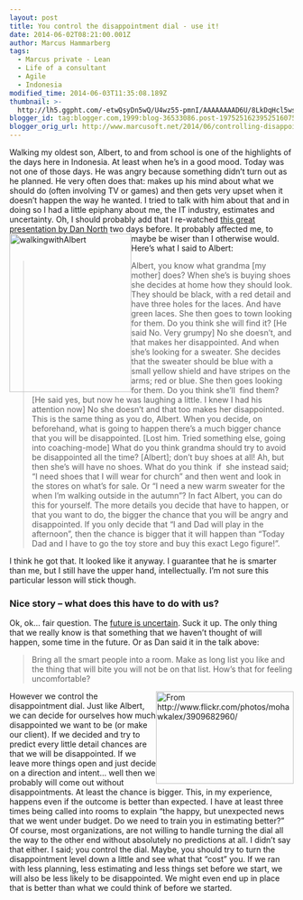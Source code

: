 ```yaml
---
layout: post
title: You control the disappointment dial - use it!
date: 2014-06-02T08:21:00.001Z
author: Marcus Hammarberg
tags:
  - Marcus private - Lean
  - Life of a consultant
  - Agile
  - Indonesia
modified_time: 2014-06-03T11:35:08.189Z
thumbnail: >-
  http://lh5.ggpht.com/-etwQsyDn5wQ/U4wz55-pmnI/AAAAAAAAD6U/8LkDqHcl5ws/s72-c/walkingwithAlbert_thumb%25255B37%25255D.jpg?imgmax=800
blogger_id: tag:blogger.com,1999:blog-36533086.post-1975251623952516075
blogger_orig_url: http://www.marcusoft.net/2014/06/controlling-disappointment-dial.html
---
```



<div dir="ltr" style="text-align: left;" trbidi="on">

Walking my oldest son, Albert, to and from school is one of the
highlights of the days here in Indonesia. At least when he’s in a good
mood. Today was not one of those days. He was angry because something
didn’t turn out as he planned. He very often does that: makes up his
mind about what we should do (often involving TV or games) and then gets
very upset when it doesn’t happen the way he wanted.
I tried to talk with him about that and in doing so I had a little
epiphany about me, the IT industry, estimates and uncertainty.
Oh, I should probably add that I re-watched
<a href="https://vimeo.com/43603453" target="_blank">this great
presentation by Dan North</a> two days before. It probably affected me,
to maybe be wiser than I otherwise would.
[<img
src="http://lh5.ggpht.com/-etwQsyDn5wQ/U4wz55-pmnI/AAAAAAAAD6U/8LkDqHcl5ws/walkingwithAlbert_thumb%25255B37%25255D.jpg?imgmax=800"
title="walkingwithAlbert" data-align="left" data-border="0"
style="background-image: none; border-bottom: 0px; border-left: 0px; border-right: 0px; border-top: 0px; display: inline; float: left; padding-left: 0px; padding-right: 0px; padding-top: 0px;"
width="216" height="281" alt="walkingwithAlbert" />](http://lh4.ggpht.com/-zFVsnoJNSXM/U4wz38cQKYI/AAAAAAAAD6Q/fbav2LbfvrA/s1600-h/walkingwithAlbert%25255B39%25255D.jpg)Here’s
what I said to Albert:

> Albert, you know what grandma \[my mother\] does? When she’s is buying
> shoes she decides at home how they should look. They should be black,
> with a red detail and have three holes for the laces. And have green
> laces.
> She then goes to town looking for them. Do you think she will find
> it?
> \[He said No. Very grumpy\]
> No she doesn’t, and that makes her disappointed.
> And when she’s looking for a sweater. She decides that the sweater
> should be blue with a small yellow shield and have stripes on the
> arms; red or blue.
> She then goes looking for them. Do you think she’ll  find them?
> \[He said yes, but now he was laughing a little. I knew I had his
> attention now\]
> No she doesn’t and that too makes her disappointed.
> This is the same thing as you do, Albert. When you decide, on
> beforehand, what is going to happen there’s a much bigger chance that
> you will be disappointed.
> \[Lost him. Tried something else, going into coaching-mode\]
> What do you think grandma should try to avoid be disappointed all the
> time?
> \[Albert\]; don’t buy shoes at all!
> Ah, but then she’s will have no shoes. What do you think  if  she
> instead said; “I need shoes that I will wear for church” and then went
> and look in the stores on what’s for sale. Or “I need a new warm
> sweater for the when I’m walking outside in the autumn”?
> In fact Albert, you can do this for yourself. The more details you
> decide that have to happen, or that you want to do, the bigger the
> chance that you will be angry and disappointed. If you only decide
> that “I and Dad will play in the afternoon”, then the chance is bigger
> that it will happen than “Today Dad and I have to go the toy store and
> buy this exact Lego figure!”.

I think he got that. It looked like it anyway. I guarantee that he is
smarter than me, but I still have the upper hand, intellectually. I’m
not sure this particular lesson will stick though.

### Nice story – what does this have to do with us? 

Ok, ok… fair question.
The <a
href="http://www.agilord.com/en/radar/2012/09/dan-north-embracing-uncertainty/"
target="_blank">future is uncertain</a>. Suck it up. The only thing that
we really know is that something that we haven’t thought of will happen,
some time in the future. Or as Dan said it in the talk above:

> Bring all the smart people into a room. Make as long list you like and
> the thing that will bite you will not be on that list.
> How’s that for feeling uncomfortable?

[<img
src="http://lh4.ggpht.com/-ZbRc06fhHIE/U4wz7f6WucI/AAAAAAAAD5o/mRt3SSyyWKk/volume_thumb.jpg?imgmax=800"
title="From http://www.flickr.com/photos/mohawkalex/3909682960/"
data-align="right" data-border="0"
style="background-image: none; border-bottom: 0px; border-left: 0px; border-right: 0px; border-top: 0px; display: inline; float: right; padding-left: 0px; padding-right: 0px; padding-top: 0px;"
width="244" height="164"
alt="From http://www.flickr.com/photos/mohawkalex/3909682960/" />](http://lh5.ggpht.com/-kAh7cC86ml8/U4wz6tYW7SI/AAAAAAAAD5g/a0_d5-6YRbQ/s1600-h/volume%25255B2%25255D.jpg)However
we control the  disappointment dial. Just like Albert, we can decide for
ourselves how much disappointed we want to be (or make our client). If
we decided and try to predict every little detail chances are that we
will be disappointed. If we leave more things open and just decide on a
direction and intent… well then we probably will come out without
disappointments. At least the chance is bigger.
This, in my experience, happens even if the outcome is better than
expected. I have at least three times being called into rooms to explain
“the happy, but unexpected news that we went under budget. Do we need to
train you in estimating better?”
Of course, most organizations, are not willing to handle turning the
dial all the way to the other end without absolutely no predictions at
all. I didn’t say that either. I said; you control the dial.
Maybe, you should try to turn the disappointment level down a little and
see what that “cost” you. If we ran with less planning, less estimating
and less things set before we start, we will also be less likely to be
disappointed. We might even end up in place that is better than what we
could think of before we started.

</div>
